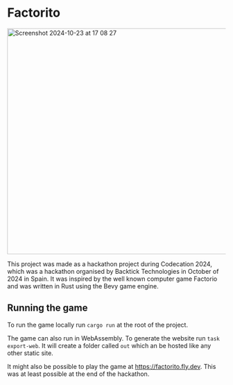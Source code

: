 # Factorito

<img width="520" alt="Screenshot 2024-10-23 at 17 08 27" src="https://github.com/user-attachments/assets/453e1a8a-6609-4c1a-9134-2531e0385dd5">

This project was made as a hackathon project during Codecation 2024, which was a hackathon organised by Backtick Technologies in October of 2024 in Spain.
It was inspired by the well known computer game Factorio and was written in Rust using the Bevy game engine.

## Running the game

To run the game locally run `cargo run` at the root of the project.

The game can also run in WebAssembly. To generate the website run `task export-web`. It will create a folder called `out` which an be hosted like any other static site.

It might also be possible to play the game at https://factorito.fly.dev. This was at least possible at the end of the hackathon.

